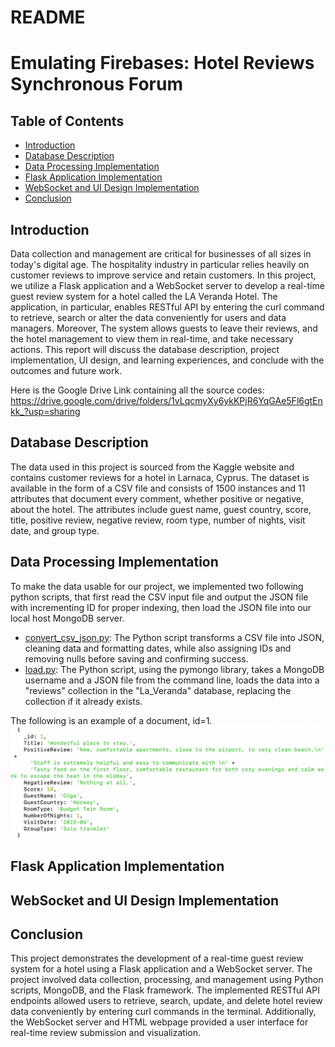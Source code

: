 # README
# Emulating Firebases: Hotel Reviews Synchronous Forum

## Table of Contents
- [Introduction](#introduction)
- [Database Description](#database-description)
- [Data Processing Implementation](#data-processing-implementation)
- [Flask Application Implementation](#flask-application-implementation)
- [WebSocket and UI Design Implementation](#webSocket-and-ui-design-implementation)
- [Conclusion](#conclusion)


## Introduction
Data collection and management are critical for businesses of all sizes in today's digital age. The hospitality industry in particular relies heavily on customer reviews to improve service and retain customers. In this project, we utilize a Flask application and a WebSocket server to develop a real-time guest review system for a hotel called the LA Veranda Hotel. The application, in particular, enables RESTful API by entering the curl command to retrieve, search or alter the data conveniently for users and data managers. Moreover, The system allows guests to leave their reviews, and the hotel management to view them in real-time, and take necessary actions. This report will discuss the database description, project implementation, UI design, and learning experiences, and conclude with the outcomes and future work.

Here is the Google Drive Link containing all the source codes:
https://drive.google.com/drive/folders/1vLqcmyXy6ykKPjR6YqGAe5Fl6gtEnkk_?usp=sharing


## Database Description 

The data used in this project is sourced from the Kaggle website and contains customer reviews for a hotel in Larnaca, Cyprus. The dataset is available in the form of a CSV file and consists of 1500 instances and 11 attributes that document every comment, whether positive or negative, about the hotel. The attributes include guest name, guest country, score, title, positive review, negative review, room type, number of nights, visit date, and group type.


## Data Processing Implementation

To make the data usable for our project, we implemented two following python scripts, that first read the CSV input file and output the JSON file with incrementing ID for proper indexing, then load the JSON file into our local host MongoDB server.

- [convert_csv_json.py](./code/convert_csv_json.py): The Python script transforms a CSV file into JSON, cleaning data and formatting dates, while also assigning IDs and removing nulls before saving and confirming success.
- [load.py](./code/load.py): The Python script, using the pymongo library, takes a MongoDB username and a JSON file from the command line, loads the data into a "reviews" collection in the "La_Veranda" database, replacing the collection if it already exists.


The following is an example of a document, id=1.
![](./image/pic1.png)


## Flask Application Implementation


## WebSocket and UI Design Implementation


## Conclusion

This project demonstrates the development of a real-time guest review system for a hotel using a Flask application and a WebSocket server. The project involved data collection, processing, and management using Python scripts, MongoDB, and the Flask framework. The implemented RESTful API endpoints allowed users to retrieve, search, update, and delete hotel review data conveniently by entering curl commands in the terminal. Additionally, the WebSocket server and HTML webpage provided a user interface for real-time review submission and visualization.



